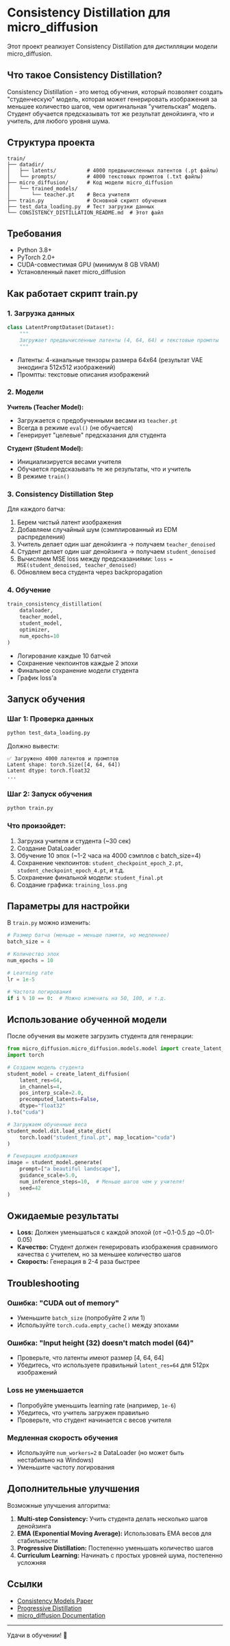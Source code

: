 # Consistency Distillation для micro_diffusion

Этот проект реализует Consistency Distillation для дистилляции модели micro_diffusion.

## Что такое Consistency Distillation?

Consistency Distillation - это метод обучения, который позволяет создать "студенческую" модель, которая может генерировать изображения за меньшее количество шагов, чем оригинальная "учительская" модель. Студент обучается предсказывать тот же результат денойзинга, что и учитель, для любого уровня шума.

## Структура проекта

```
train/
├── datadir/
│   ├── latents/          # 4000 предвычисленных латентов (.pt файлы)
│   └── prompts/          # 4000 текстовых промптов (.txt файлы)
├── micro_diffusion/      # Код модели micro_diffusion
│   └── trained_models/
│       └── teacher.pt    # Веса учителя
├── train.py              # Основной скрипт обучения
├── test_data_loading.py  # Тест загрузки данных
└── CONSISTENCY_DISTILLATION_README.md  # Этот файл
```

## Требования

- Python 3.8+
- PyTorch 2.0+
- CUDA-совместимая GPU (минимум 8 GB VRAM)
- Установленный пакет micro_diffusion

## Как работает скрипт train.py

### 1. Загрузка данных

```python
class LatentPromptDataset(Dataset):
    """
    Загружает предвычисленные латенты (4, 64, 64) и текстовые промпты
    """
```

- Латенты: 4-канальные тензоры размера 64x64 (результат VAE энкодинга 512x512 изображений)
- Промпты: текстовые описания изображений

### 2. Модели

**Учитель (Teacher Model):**
- Загружается с предобученными весами из `teacher.pt`
- Всегда в режиме `eval()` (не обучается)
- Генерирует "целевые" предсказания для студента

**Студент (Student Model):**
- Инициализируется весами учителя
- Обучается предсказывать те же результаты, что и учитель
- В режиме `train()`

### 3. Consistency Distillation Step

Для каждого батча:
1. Берем чистый латент изображения
2. Добавляем случайный шум (сэмплированный из EDM распределения)
3. Учитель делает один шаг денойзинга → получаем `teacher_denoised`
4. Студент делает один шаг денойзинга → получаем `student_denoised`
5. Вычисляем MSE loss между предсказаниями: `loss = MSE(student_denoised, teacher_denoised)`
6. Обновляем веса студента через backpropagation

### 4. Обучение

```python
train_consistency_distillation(
    dataloader, 
    teacher_model, 
    student_model, 
    optimizer, 
    num_epochs=10
)
```

- Логирование каждые 10 батчей
- Сохранение чекпоинтов каждые 2 эпохи
- Финальное сохранение модели студента
- График loss'а

## Запуск обучения

### Шаг 1: Проверка данных

```bash
python test_data_loading.py
```

Должно вывести:
```
✅ Загружено 4000 латентов и промптов
Latent shape: torch.Size([4, 64, 64])
Latent dtype: torch.float32
...
```

### Шаг 2: Запуск обучения

```bash
python train.py
```

### Что произойдет:
1. Загрузка учителя и студента (~30 сек)
2. Создание DataLoader
3. Обучение 10 эпох (~1-2 часа на 4000 сэмплов с batch_size=4)
4. Сохранение чекпоинтов: `student_checkpoint_epoch_2.pt`, `student_checkpoint_epoch_4.pt`, и т.д.
5. Сохранение финальной модели: `student_final.pt`
6. Создание графика: `training_loss.png`

## Параметры для настройки

В `train.py` можно изменить:

```python
# Размер батча (меньше = меньше памяти, но медленнее)
batch_size = 4

# Количество эпох
num_epochs = 10

# Learning rate
lr = 1e-5

# Частота логирования
if i % 10 == 0:  # Можно изменить на 50, 100, и т.д.
```

## Использование обученной модели

После обучения вы можете загрузить студента для генерации:

```python
from micro_diffusion.micro_diffusion.models.model import create_latent_diffusion
import torch

# Создаем модель студента
student_model = create_latent_diffusion(
    latent_res=64,
    in_channels=4,
    pos_interp_scale=2.0,
    precomputed_latents=False,
    dtype="float32"
).to("cuda")

# Загружаем обученные веса
student_model.dit.load_state_dict(
    torch.load("student_final.pt", map_location="cuda")
)

# Генерация изображения
image = student_model.generate(
    prompt=["a beautiful landscape"],
    guidance_scale=5.0,
    num_inference_steps=10,  # Меньше шагов чем у учителя!
    seed=42
)
```

## Ожидаемые результаты

- **Loss:** Должен уменьшаться с каждой эпохой (от ~0.1-0.5 до ~0.01-0.05)
- **Качество:** Студент должен генерировать изображения сравнимого качества с учителем, но за меньшее количество шагов
- **Скорость:** Генерация в 2-4 раза быстрее

## Troubleshooting

### Ошибка: "CUDA out of memory"
- Уменьшите `batch_size` (попробуйте 2 или 1)
- Используйте `torch.cuda.empty_cache()` между эпохами

### Ошибка: "Input height (32) doesn't match model (64)"
- Проверьте, что латенты имеют размер [4, 64, 64]
- Убедитесь, что используете правильный `latent_res=64` для 512px изображений

### Loss не уменьшается
- Попробуйте уменьшить learning rate (например, `1e-6`)
- Убедитесь, что учитель загружен правильно
- Проверьте, что студент начинается с весов учителя

### Медленная скорость обучения
- Используйте `num_workers=2` в DataLoader (но может быть нестабильно на Windows)
- Уменьшите частоту логирования

## Дополнительные улучшения

Возможные улучшения алгоритма:

1. **Multi-step Consistency:** Учить студента делать несколько шагов денойзинга
2. **EMA (Exponential Moving Average):** Использовать EMA весов для стабильности
3. **Progressive Distillation:** Постепенно уменьшать количество шагов
4. **Curriculum Learning:** Начинать с простых уровней шума, постепенно усложняя

## Ссылки

- [Consistency Models Paper](https://arxiv.org/abs/2303.01469)
- [Progressive Distillation](https://arxiv.org/abs/2202.00512)
- [micro_diffusion Documentation](https://github.com/...)

---

Удачи в обучении! 🚀




